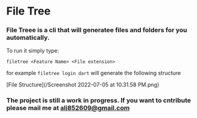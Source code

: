 # File Tree 

### File Treee is a cli that will generatee files and folders for you automatically.

To run it simply type:

```
filetree <Feature Name> <File extension>
```

for example `filetree login dart` will generate the following structure

[File Structure](/Screenshot 2022-07-05 at 10.31.58 PM.png)

### The project is still a work in progress. If you want to cntribute please mail me at ali852609@gmail.com



